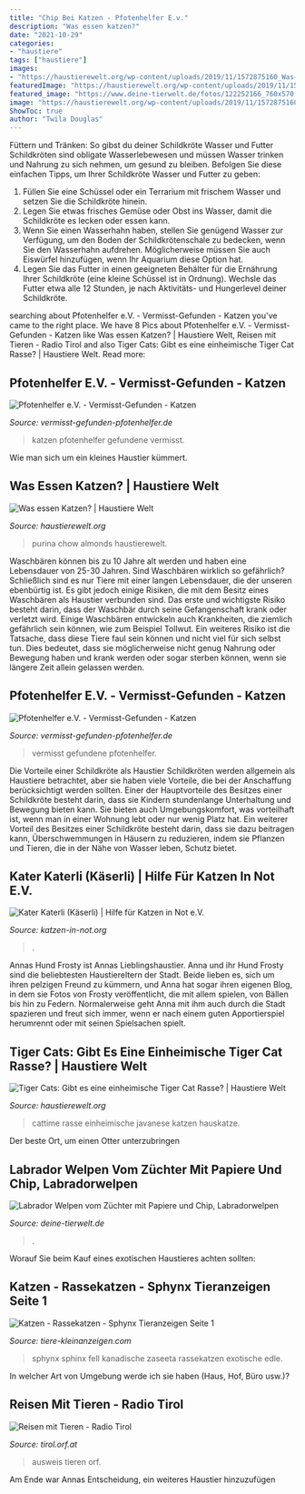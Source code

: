 ```yaml
---
title: "Chip Bei Katzen - Pfotenhelfer E.v."
description: "Was essen katzen?"
date: "2021-10-29"
categories:
- "haustiere"
tags: ["haustiere"]
images:
- "https://haustierewelt.org/wp-content/uploads/2019/11/1572875160_Was-essen-Katzen-1024x538.jpg"
featuredImage: "https://haustierewelt.org/wp-content/uploads/2019/11/1572875160_Was-essen-Katzen-1024x538.jpg"
featured_image: "https://www.deine-tierwelt.de/fotos/122252166_760x570.jpg"
image: "https://haustierewelt.org/wp-content/uploads/2019/11/1572875160_Was-essen-Katzen-1024x538.jpg"
ShowToc: true
author: "Twila Douglas"
---
```



Füttern und Tränken: So gibst du deiner Schildkröte Wasser und Futter
Schildkröten sind obligate Wasserlebewesen und müssen Wasser trinken und Nahrung zu sich nehmen, um gesund zu bleiben. Befolgen Sie diese einfachen Tipps, um Ihrer Schildkröte Wasser und Futter zu geben:
1. Füllen Sie eine Schüssel oder ein Terrarium mit frischem Wasser und setzen Sie die Schildkröte hinein.
2. Legen Sie etwas frisches Gemüse oder Obst ins Wasser, damit die Schildkröte es lecken oder essen kann.
3. Wenn Sie einen Wasserhahn haben, stellen Sie genügend Wasser zur Verfügung, um den Boden der Schildkrötenschale zu bedecken, wenn Sie den Wasserhahn aufdrehen. Möglicherweise müssen Sie auch Eiswürfel hinzufügen, wenn Ihr Aquarium diese Option hat.
4. Legen Sie das Futter in einen geeigneten Behälter für die Ernährung Ihrer Schildkröte (eine kleine Schüssel ist in Ordnung). Wechsle das Futter etwa alle 12 Stunden, je nach Aktivitäts- und Hungerlevel deiner Schildkröte.

	

		
searching about Pfotenhelfer e.V. - Vermisst-Gefunden - Katzen you've came to the right place. We have 8 Pics about Pfotenhelfer e.V. - Vermisst-Gefunden - Katzen like Was essen Katzen? | Haustiere Welt, Reisen mit Tieren - Radio Tirol and also Tiger Cats: Gibt es eine einheimische Tiger Cat Rasse? | Haustiere Welt. Read more:
		
    
## Pfotenhelfer E.V. - Vermisst-Gefunden - Katzen

<img loading=lazy src="https://www.vermisst-gefunden-pfotenhelfer.de/s/cc_images/teaserbox_14134652.jpeg?t=1586951489" onerror="this.onerror=null;this.src='https://tse3.mm.bing.net/th?id=OIP.liVF3RuJZorbsMW-64p36gHaJ4&amp;pid=15.1';" alt="Pfotenhelfer e.V. - Vermisst-Gefunden - Katzen">

_Source: vermisst-gefunden-pfotenhelfer.de_

>katzen pfotenhelfer gefundene vermisst. 

	

Wie man sich um ein kleines Haustier kümmert.

    
## Was Essen Katzen? | Haustiere Welt

<img loading=lazy src="https://haustierewelt.org/wp-content/uploads/2019/11/1572875160_Was-essen-Katzen-1024x538.jpg" onerror="this.onerror=null;this.src='https://tse1.mm.bing.net/th?id=OIP.XVM0IVYXXj9eQ7wzSbXODAHaD5&amp;pid=15.1';" alt="Was essen Katzen? | Haustiere Welt">

_Source: haustierewelt.org_

>purina chow almonds haustierewelt. 

	

Waschbären können bis zu 10 Jahre alt werden und haben eine Lebensdauer von 25-30 Jahren.
Sind Waschbären wirklich so gefährlich? Schließlich sind es nur Tiere mit einer langen Lebensdauer, die der unseren ebenbürtig ist.
Es gibt jedoch einige Risiken, die mit dem Besitz eines Waschbären als Haustier verbunden sind. Das erste und wichtigste Risiko besteht darin, dass der Waschbär durch seine Gefangenschaft krank oder verletzt wird. Einige Waschbären entwickeln auch Krankheiten, die ziemlich gefährlich sein können, wie zum Beispiel Tollwut.
Ein weiteres Risiko ist die Tatsache, dass diese Tiere faul sein können und nicht viel für sich selbst tun. Dies bedeutet, dass sie möglicherweise nicht genug Nahrung oder Bewegung haben und krank werden oder sogar sterben können, wenn sie längere Zeit allein gelassen werden.

    
## Pfotenhelfer E.V. - Vermisst-Gefunden - Katzen

<img loading=lazy src="https://www.vermisst-gefunden-pfotenhelfer.de/s/cc_images/teaserbox_14069307.png?t=1586951515" onerror="this.onerror=null;this.src='https://tse4.mm.bing.net/th?id=OIP.bURUbs8IZ82ER2VdxOfq3gHaGE&amp;pid=15.1';" alt="Pfotenhelfer e.V. - Vermisst-Gefunden - Katzen">

_Source: vermisst-gefunden-pfotenhelfer.de_

>vermisst gefundene pfotenhelfer. 

	

Die Vorteile einer Schildkröte als Haustier
Schildkröten werden allgemein als Haustiere betrachtet, aber sie haben viele Vorteile, die bei der Anschaffung berücksichtigt werden sollten. Einer der Hauptvorteile des Besitzes einer Schildkröte besteht darin, dass sie Kindern stundenlange Unterhaltung und Bewegung bieten kann. Sie bieten auch Umgebungskomfort, was vorteilhaft ist, wenn man in einer Wohnung lebt oder nur wenig Platz hat. Ein weiterer Vorteil des Besitzes einer Schildkröte besteht darin, dass sie dazu beitragen kann, Überschwemmungen in Häusern zu reduzieren, indem sie Pflanzen und Tieren, die in der Nähe von Wasser leben, Schutz bietet.

    
## Kater Katerli (Käserli) | Hilfe Für Katzen In Not E.V.

<img loading=lazy src="https://www.katzen-in-not.org/wp-content/uploads/IMG_20201018_152644.jpg" onerror="this.onerror=null;this.src='https://tse1.mm.bing.net/th?id=OIP.AApvCe0fOHk5rpIAqHjKFgHaJ3&amp;pid=15.1';" alt="Kater Katerli (Käserli) | Hilfe für Katzen in Not e.V.">

_Source: katzen-in-not.org_

>. 

	

Annas Hund Frosty ist Annas Lieblingshaustier.
Anna und ihr Hund Frosty sind die beliebtesten Haustiereltern der Stadt. Beide lieben es, sich um ihren pelzigen Freund zu kümmern, und Anna hat sogar ihren eigenen Blog, in dem sie Fotos von Frosty veröffentlicht, die mit allem spielen, von Bällen bis hin zu Federn. Normalerweise geht Anna mit ihm auch durch die Stadt spazieren und freut sich immer, wenn er nach einem guten Apportierspiel herumrennt oder mit seinen Spielsachen spielt.

    
## Tiger Cats: Gibt Es Eine Einheimische Tiger Cat Rasse? | Haustiere Welt

<img loading=lazy src="https://haustierewelt.org/wp-content/uploads/2020/09/Tiger-Cats-Gibt-es-eine-einheimische-Tiger-Cat-Rasse.jpg" onerror="this.onerror=null;this.src='https://tse2.mm.bing.net/th?id=OIP.AxdxV7_Gy4m2Yd4FJtCUYwHaEL&amp;pid=15.1';" alt="Tiger Cats: Gibt es eine einheimische Tiger Cat Rasse? | Haustiere Welt">

_Source: haustierewelt.org_

>cattime rasse einheimische javanese katzen hauskatze. 

	

Der beste Ort, um einen Otter unterzubringen

    
## Labrador Welpen Vom Züchter Mit Papiere Und Chip, Labradorwelpen

<img loading=lazy src="https://www.deine-tierwelt.de/fotos/122252166_760x570.jpg" onerror="this.onerror=null;this.src='https://tse3.mm.bing.net/th?id=OIP.8bEQC8zuAG1RzxbGH6pW6gHaFj&amp;pid=15.1';" alt="Labrador Welpen vom Züchter mit Papiere und Chip, Labradorwelpen">

_Source: deine-tierwelt.de_

>. 

	

Worauf Sie beim Kauf eines exotischen Haustieres achten sollten:

    
## Katzen - Rassekatzen - Sphynx Tieranzeigen Seite 1

<img loading=lazy src="https://tiere-kleinanzeigen.com/export/30744c9c7790fff26e7725d9cdb4a.jpg" onerror="this.onerror=null;this.src='https://tse2.mm.bing.net/th?id=OIP.HW8WNwvggdNgCk77Ztc_UwHaJ4&amp;pid=15.1';" alt="Katzen - Rassekatzen - Sphynx Tieranzeigen Seite 1">

_Source: tiere-kleinanzeigen.com_

>sphynx sphinx fell kanadische zaseeta rassekatzen exotische edle. 

	

In welcher Art von Umgebung werde ich sie haben (Haus, Hof, Büro usw.)?

    
## Reisen Mit Tieren - Radio Tirol

<img loading=lazy src="https://oekastatic.orf.at/static/images/site/oeka/20130728/pass.5161862.jpg" onerror="this.onerror=null;this.src='https://tse4.mm.bing.net/th?id=OIP.8rT5Ytz2BwVVqi9SCGV-swAAAA&amp;pid=15.1';" alt="Reisen mit Tieren - Radio Tirol">

_Source: tirol.orf.at_

>ausweis tieren orf. 

	

Am Ende war Annas Entscheidung, ein weiteres Haustier hinzuzufügen


